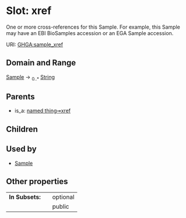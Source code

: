 
# Slot: xref


One or more cross-references for this Sample. For example, this Sample may have an EBI BioSamples accession or an EGA Sample accession.

URI: [GHGA:sample_xref](https://w3id.org/GHGA/sample_xref)


## Domain and Range

[Sample](Sample.md) &#8594;  <sub>0..\*</sub> [String](types/String.md)

## Parents

 *  is_a: [named thing➞xref](named_thing_xref.md)

## Children


## Used by

 * [Sample](Sample.md)

## Other properties

|  |  |  |
| --- | --- | --- |
| **In Subsets:** | | optional |
|  | | public |

